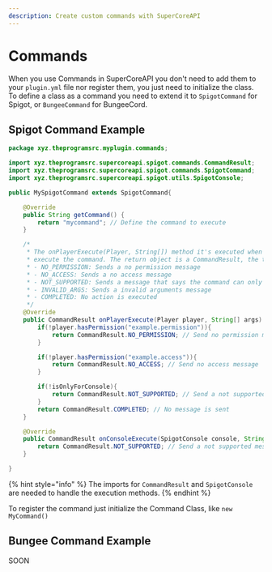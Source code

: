 ```yaml
---
description: Create custom commands with SuperCoreAPI
---
```


# Commands

When you use Commands in SuperCoreAPI you don't need to add them to your `plugin.yml` file nor register them, you just need to initialize the class. To define a class as a command you need to extend it to `SpigotCommand` for Spigot, or `BungeeCommand` for BungeeCord.

## Spigot Command Example

```java
package xyz.theprogramsrc.myplugin.commands;

import xyz.theprogramsrc.supercoreapi.spigot.commands.CommandResult;
import xyz.theprogramsrc.supercoreapi.spigot.commands.SpigotCommand;
import xyz.theprogramsrc.supercoreapi.spigot.utils.SpigotConsole;

public MySpigotCommand extends SpigotCommand{

    @Override
    public String getCommand() {
        return "mycommand"; // Define the command to execute
    }

    /*
     * The onPlayerExecute(Player, String[]) method it's executed when a player
     * execute the command. The return object is a CommandResult, the types are:
     * - NO_PERMISSION: Sends a no permission message
     * - NO_ACCESS: Sends a no access message
     * - NOT_SUPPORTED: Sends a message that says the command can only be executed in the console
     * - INVALID_ARGS: Sends a invalid arguments message
     * - COMPLETED: No action is executed
     */
    @Override
    public CommandResult onPlayerExecute(Player player, String[] args) {
        if(!player.hasPermission("example.permission")){
            return CommandResult.NO_PERMISSION; // Send no permission message
        }

        if(!player.hasPermission("example.access")){
            return CommandResult.NO_ACCESS; // Send no access message
        }

        if(!isOnlyForConsole){
            return CommandResult.NOT_SUPPORTED; // Send a not supported message
        }
        return CommandResult.COMPLETED; // No message is sent
    }

    @Override
    public CommandResult onConsoleExecute(SpigotConsole console, String[] args) {
        return CommandResult.NOT_SUPPORTED; // Send a not supported message
    }

}
```

{% hint style="info" %}
The imports for `CommandResult` and `SpigotConsole` are needed to handle the execution methods.
{% endhint %}

To register the command just initialize the Command Class, like `new MyCommand()`

## Bungee Command Example

SOON

